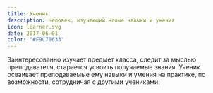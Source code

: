 ```yaml
---
title: Ученик
description: Человек, изучающий новые навыки и умения
icon: learner.svg
date: 2017-06-01
color: "#F9C71633"
---
```


Заинтересованно изучает предмет класса, следит за мыслью преподавателя, старается усвоить получаемые знания. Ученик осваивает преподаваемые ему навыки и умения на практике, по возможности, сотрудничая с другими учениками.
